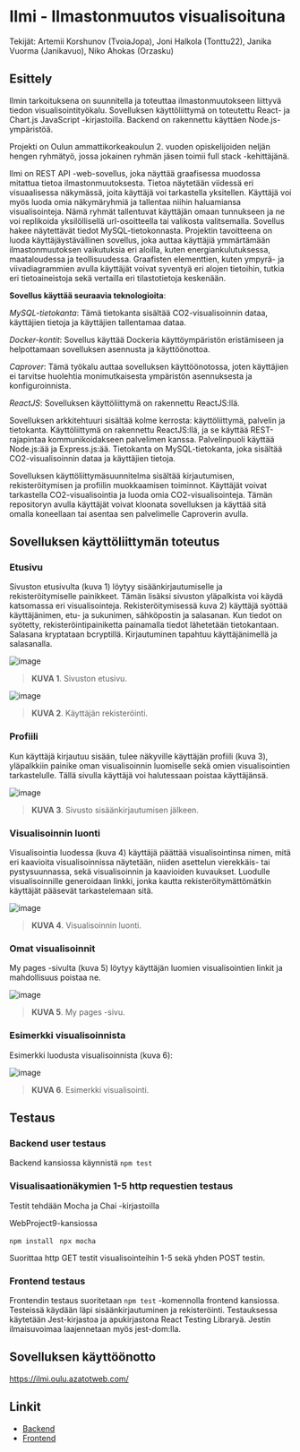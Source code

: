 # Ilmi - Ilmastonmuutos visualisoituna
Tekijät: Artemii Korshunov (TvoiaJopa), Joni Halkola (Tonttu22), Janika Vuorma (Janikavuo), Niko Ahokas (Orzasku)

## Esittely
Ilmin tarkoituksena on suunnitella ja toteuttaa ilmastonmuutokseen liittyvä tiedon visualisointityökalu. Sovelluksen käyttöliittymä on toteutettu React- ja Chart.js JavaScript -kirjastoilla. Backend on rakennettu käyttäen Node.js-ympäristöä. 

Projekti on Oulun ammattikorkeakoulun 2. vuoden opiskelijoiden neljän hengen ryhmätyö, jossa jokainen ryhmän jäsen toimii full stack -kehittäjänä.

Ilmi on REST API -web-sovellus, joka näyttää graafisessa muodossa mitattua tietoa ilmastonmuutoksesta. Tietoa näytetään viidessä eri visuaalisessa näkymässä, joita käyttäjä voi tarkastella yksitellen. Käyttäjä voi myös luoda omia näkymäryhmiä ja tallentaa niihin haluamiansa visualisointeja. Nämä ryhmät tallentuvat käyttäjän omaan tunnukseen ja ne voi replikoida yksilöllisellä url-osoitteella tai valikosta valitsemalla. Sovellus hakee näytettävät tiedot MySQL-tietokonnasta.
Projektin tavoitteena on luoda käyttäjäystävällinen sovellus, joka auttaa käyttäjiä ymmärtämään ilmastonmuutoksen vaikutuksia eri aloilla, kuten energiankulutuksessa, maataloudessa ja teollisuudessa. Graafisten elementtien, kuten ympyrä- ja viivadiagrammien avulla käyttäjät voivat syventyä eri alojen tietoihin, tutkia eri tietoaineistoja sekä vertailla eri tilastotietoja keskenään.

**Sovellus käyttää seuraavia teknologioita**: 

*MySQL-tietokanta*: Tämä tietokanta sisältää CO2-visualisoinnin dataa, käyttäjien tietoja ja käyttäjien tallentamaa dataa. 

*Docker-kontit*: Sovellus käyttää Dockeria käyttöympäristön eristämiseen ja helpottamaan sovelluksen asennusta ja käyttöönottoa. 

*Caprover*: Tämä työkalu auttaa sovelluksen käyttöönotossa, joten käyttäjien ei tarvitse huolehtia monimutkaisesta ympäristön asennuksesta ja konfiguroinnista. 

*ReactJS*: Sovelluksen käyttöliittymä on rakennettu ReactJS:llä. 

Sovelluksen arkkitehtuuri sisältää kolme kerrosta: käyttöliittymä, palvelin ja tietokanta. Käyttöliittymä on rakennettu ReactJS:llä, ja se käyttää REST-rajapintaa kommunikoidakseen palvelimen kanssa. Palvelinpuoli käyttää Node.js:ää ja Express.js:ää. Tietokanta on MySQL-tietokanta, joka sisältää CO2-visualisoinnin dataa ja käyttäjien tietoja. 

Sovelluksen käyttöliittymäsuunnitelma sisältää kirjautumisen, rekisteröitymisen ja profiilin muokkaamisen toiminnot. Käyttäjät voivat tarkastella CO2-visualisointia ja luoda omia CO2-visualisointeja. Tämän repositoryn avulla käyttäjät voivat kloonata sovelluksen ja käyttää sitä omalla koneellaan tai asentaa sen palvelimelle Caproverin avulla.


## Sovelluksen käyttöliittymän toteutus

### Etusivu
Sivuston etusivulta (kuva 1) löytyy sisäänkirjautumiselle ja rekisteröitymiselle painikkeet. Tämän lisäksi sivuston yläpalkista voi käydä katsomassa eri visualisointeja. Rekisteröitymisessä kuva 2) käyttäjä syöttää käyttäjänimen, etu- ja sukunimen, sähköpostin ja salasanan. Kun tiedot on syötetty, rekisteröintipainiketta painamalla tiedot lähetetään tietokantaan. Salasana kryptataan bcryptillä. Kirjautuminen tapahtuu käyttäjänimellä ja salasanalla.

![image](https://user-images.githubusercontent.com/112496055/235734794-aa9de55c-a959-4884-9821-8fa0302c3be4.png)
> **KUVA 1**. Sivuston etusivu.

![image](https://user-images.githubusercontent.com/112496055/235734893-a8c79dbb-4c1e-4141-9330-c3aebfc3d835.png)
> **KUVA 2**. Käyttäjän rekisteröinti.

### Profiili
Kun käyttäjä kirjautuu sisään, tulee näkyville käyttäjän profiili (kuva 3), yläpalkkiin painike oman visualisoinnin luomiselle sekä omien visualisointien tarkastelulle. Tällä sivulla käyttäjä voi halutessaan poistaa käyttäjänsä.

![image](https://user-images.githubusercontent.com/112496055/235735105-9d6879b3-896e-41b7-b973-057b026ef4e0.png)
> **KUVA 3**. Sivusto sisäänkirjautumisen jälkeen.

### Visualisoinnin luonti
Visualisointia luodessa (kuva 4) käyttäjä päättää visualisointinsa nimen, mitä eri kaavioita visualisoinnissa näytetään, niiden asettelun vierekkäis- tai pystysuunnassa, sekä visualisoinnin ja kaavioiden kuvaukset. Luodulle visualisoinnille generoidaan linkki, jonka kautta rekisteröitymättömätkin käyttäjät pääsevät tarkastelemaan sitä.

![image](https://user-images.githubusercontent.com/112496055/235735173-f3f57136-cf89-4137-be68-f8e6ffcf7683.png)
> **KUVA 4**. Visualisoinnin luonti.

### Omat visualisoinnit
My pages -sivulta (kuva 5) löytyy käyttäjän luomien visualisointien linkit ja mahdollisuus poistaa ne.

![image](https://user-images.githubusercontent.com/112496055/235735224-e108f288-e539-461d-b730-32164dde8864.png)
> **KUVA 5**. My pages -sivu.

### Esimerkki visualisoinnista
Esimerkki luodusta visualisoinnista (kuva 6):

![image](https://user-images.githubusercontent.com/112496055/235735255-e8e82689-f3ed-477e-997d-593d4cd91b7d.png)
> **KUVA 6**. Esimerkki visualisointi.

## Testaus
### Backend user testaus
Backend kansiossa käynnistä  ``` npm test ``` 

### Visualisaationäkymien 1-5 http requestien testaus
Testit tehdään Mocha ja Chai -kirjastoilla

WebProject9-kansiossa 

 ```npm install ```
 ```npx mocha ```

Suorittaa http GET testit visualisointeihin 1-5 sekä yhden POST testin.

### Frontend testaus
Frontendin testaus suoritetaan ```npm test``` -komennolla frontend kansiossa. 
Testeissä käydään läpi sisäänkirjautuminen ja rekisteröinti. Testauksessa käytetään Jest-kirjastoa ja apukirjastona React Testing Libraryä. Jestin ilmaisuvoimaa laajennetaan myös jest-dom:lla.

## Sovelluksen käyttöönotto 
https://ilmi.oulu.azatotweb.com/

## Linkit
* [Backend](https://webproj9.oulu.azatotweb.com)
* [Frontend](https://ilmi.oulu.azatotweb.com)
